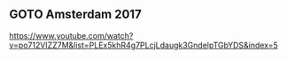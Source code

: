 GOTO Amsterdam 2017
-

https://www.youtube.com/watch?v=po712VIZZ7M&list=PLEx5khR4g7PLcjLdaugk3GndelpTGbYDS&index=5

